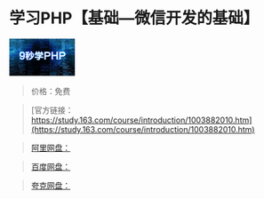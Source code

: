 # 学习PHP【基础—微信开发的基础】

![img](../../../assets/study163/free/6632547708350367557.jpg)

> 价格：免费

> [官方链接：https://study.163.com/course/introduction/1003882010.htm](https://study.163.com/course/introduction/1003882010.htm)

> [阿里网盘：]()

> [百度网盘：]()

> [夸克网盘：]()
